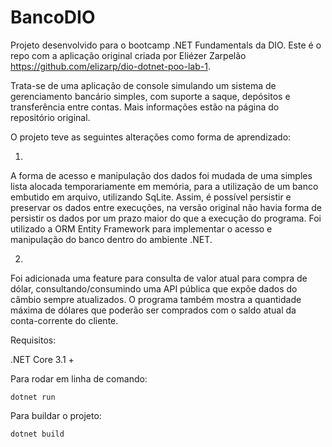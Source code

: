 # BancoDIO

Projeto desenvolvido para o bootcamp .NET Fundamentals da DIO. Este é o repo com a aplicação original criada por Eliézer Zarpelão https://github.com/elizarp/dio-dotnet-poo-lab-1.

Trata-se de uma aplicação de console simulando um sistema de gerenciamento bancário simples, com suporte a saque, depósitos e transferência entre contas. Mais informações estão na página do repositório original.

O projeto teve as seguintes alterações como forma de aprendizado:

1.

A forma de acesso e manipulação dos dados foi mudada de uma simples lista alocada temporariamente em memória, para a utilização de um banco embutido em arquivo, utilizando SqLite.
Assim, é possível persistir e preservar os dados entre execuções, na versão original não havia forma de persistir os dados por um prazo maior do que a execução do programa. Foi utilizado a ORM Entity Framework para implementar o acesso e manipulação do banco dentro do ambiente .NET.

2.

Foi adicionada uma feature para consulta de valor atual para compra de dólar, consultando/consumindo uma API pública que expõe dados do câmbio sempre atualizados. O programa também mostra a quantidade máxima de dólares que poderão ser comprados com o saldo atual da conta-corrente do cliente.

Requisitos:

.NET Core 3.1 +

Para rodar em linha de comando:

`dotnet run`

Para buildar o projeto:

`dotnet build`
